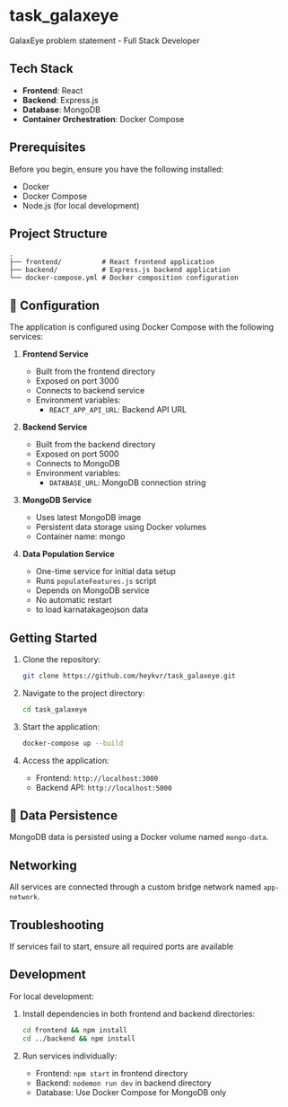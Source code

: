 # task_galaxeye

GalaxEye problem statement - Full Stack Developer 

##  Tech Stack

- **Frontend**: React
- **Backend**: Express.js
- **Database**: MongoDB
- **Container Orchestration**: Docker Compose

##  Prerequisites

Before you begin, ensure you have the following installed:
- Docker
- Docker Compose
- Node.js (for local development)

##  Project Structure

```
.
├── frontend/          # React frontend application
├── backend/           # Express.js backend application
└── docker-compose.yml # Docker composition configuration
```

## 🔧 Configuration

The application is configured using Docker Compose with the following services:

1. **Frontend Service**
   - Built from the frontend directory
   - Exposed on port 3000
   - Connects to backend service
   - Environment variables:
     - `REACT_APP_API_URL`: Backend API URL

2. **Backend Service**
   - Built from the backend directory
   - Exposed on port 5000
   - Connects to MongoDB
   - Environment variables:
     - `DATABASE_URL`: MongoDB connection string

3. **MongoDB Service**
   - Uses latest MongoDB image
   - Persistent data storage using Docker volumes
   - Container name: mongo

4. **Data Population Service**
   - One-time service for initial data setup
   - Runs `populateFeatures.js` script
   - Depends on MongoDB service
   - No automatic restart
   - to load karnatakageojson data

##  Getting Started

1. Clone the repository:
   ```bash
   git clone https://github.com/heykvr/task_galaxeye.git 
   ```

2. Navigate to the project directory:
   ```bash
   cd task_galaxeye
   ```

3. Start the application:
   ```bash
   docker-compose up --build
   ```

4. Access the application:
   - Frontend: `http://localhost:3000`
   - Backend API: `http://localhost:5000`


## 💾 Data Persistence

MongoDB data is persisted using a Docker volume named `mongo-data`.

##  Networking

All services are connected through a custom bridge network named `app-network`.

##  Troubleshooting

 If services fail to start, ensure all required ports are available

##  Development

For local development:

1. Install dependencies in both frontend and backend directories:
   ```bash
   cd frontend && npm install
   cd ../backend && npm install
   ```

2. Run services individually:
   - Frontend: `npm start` in frontend directory
   - Backend: `nodemon run dev` in backend directory
   - Database: Use Docker Compose for MongoDB only

